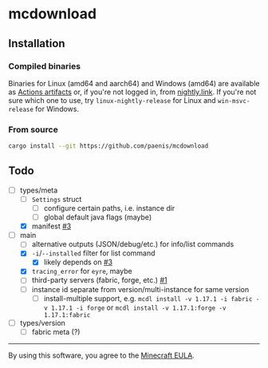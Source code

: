 # mcdownload

## Installation

### Compiled binaries

Binaries for Linux (amd64 and aarch64) and Windows (amd64) are available as [Actions artifacts][actions]
or, if you're not logged in, from [nightly.link][nightly]. If you're not sure which one to use,
try `linux-nightly-release` for Linux and `win-msvc-release` for Windows.

### From source

```sh
cargo install --git https://github.com/paenis/mcdownload
```

[actions]: https://github.com/paenis/mcdownload/actions?query=is%3Asuccess
[nightly]: https://nightly.link/paenis/mcdownload/workflows/test/main

## Todo

- [ ] types/meta
  - [ ] `Settings` struct
    - [ ] configure certain paths, i.e. instance dir
    - [ ] global default java flags (maybe)
  - [x] manifest [#3][pull-3]
- [ ] main
  - [ ] alternative outputs (JSON/debug/etc.) for info/list commands
  - [x] `-i`/`--installed` filter for list command
    - [x] likely depends on [#3][pull-3]
  - [x] `tracing_error` for `eyre`, maybe
  - [ ] third-party servers (fabric, forge, etc.) [#1][pull-1]
  - [ ] instance id separate from version/multi-instance for same version
    - [ ] install-multiple support, e.g. `mcdl install -v 1.17.1 -i fabric -v 1.17.1 -i forge` or `mcdl install -v 1.17.1:forge -v 1.17.1:fabric`
- [ ] types/version
  - [ ] fabric meta (?)

[pull-1]: https://github.com/paenis/mcdownload/pull/1
[pull-3]: https://github.com/paenis/mcdownload/pull/3

---

By using this software, you agree to the [Minecraft EULA][eula].

[eula]: https://www.minecraft.net/en-us/eula
